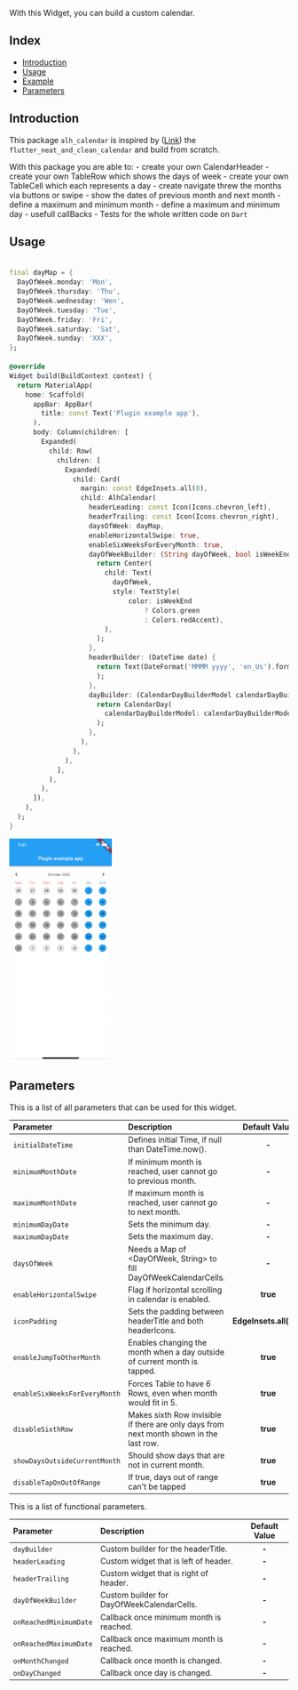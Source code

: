 
With this Widget, you can build a custom calendar.

## Index
- [Introduction](#introduction)
- [Usage](#usage)
- [Example](#example)
- [Parameters](#parameters)

## Introduction
This package `alh_calendar` is inspired by ([Link](https://pub.dev/packages/flutter_neat_and_clean_calendar)) the `flutter_neat_and_clean_calendar`
and build from scratch.

With this package you are able to:
    - create your own CalendarHeader
    - create your own TableRow which shows the days of week
    - create your own TableCell which each represents a day 
    - create navigate threw the months via buttons or swipe
    - show the dates of previous month and next month
    - define a maximum and minimum month
    - define a maximum and minimum day 
    - usefull callBacks
    - Tests for the whole written code on `Dart`

## Usage

```dart

final dayMap = {
  DayOfWeek.monday: 'Mon',
  DayOfWeek.thursday: 'Thu',
  DayOfWeek.wednesday: 'Wen',
  DayOfWeek.tuesday: 'Tue',
  DayOfWeek.friday: 'Fri',
  DayOfWeek.saturday: 'Sat',
  DayOfWeek.sunday: 'XXX',
};

@override
Widget build(BuildContext context) {
  return MaterialApp(
    home: Scaffold(
      appBar: AppBar(
        title: const Text('Plugin example app'),
      ),
      body: Column(children: [
        Expanded(
          child: Row(
            children: [
              Expanded(
                child: Card(
                  margin: const EdgeInsets.all(8),
                  child: AlhCalendar(
                    headerLeading: const Icon(Icons.chevron_left),
                    headerTrailing: const Icon(Icons.chevron_right),
                    daysOfWeek: dayMap,
                    enableHorizontalSwipe: true,
                    enableSixWeeksForEveryMonth: true,
                    dayOfWeekBuilder: (String dayOfWeek, bool isWeekEnd) {
                      return Center(
                        child: Text(
                          dayOfWeek,
                          style: TextStyle(
                              color: isWeekEnd
                                  ? Colors.green
                                  : Colors.redAccent),
                        ),
                      );
                    },
                    headerBuilder: (DateTime date) {
                      return Text(DateFormat('MMMM yyyy', 'en_Us').format(date),
                      );
                    },
                    dayBuilder: (CalendarDayBuilderModel calendarDayBuilderModel,) {
                      return CalendarDay(
                        calendarDayBuilderModel: calendarDayBuilderModel,
                      );
                    },
                  ),
                ),
              ),
            ],
          ),
        ),
      ]),
    ),
  );
}
```

<p>
<img src="https://github.com/alhappler/alh_calendar/blob/master/doc/calendar_demo.gif?raw=true"
    alt="An animated image of the iOS ReordableGridView UI" height="400"/>
</p>


## Parameters
This is a list of all parameters that can be used for this widget.

| **Parameter**                   | **Description**                                                              |    **Default Value**    |
|:---------------------------------------------|:----------------------------------------------------------------|:-----------------:|
| `initialDateTime`               | Defines initial Time, if null than DateTime.now().                           |          **-**          |
| `minimumMonthDate`              | If minimum month is reached, user cannot go to previous month.               |          **-**          |
| `maximumMonthDate`              | If maximum month is reached, user cannot go to next month.                   |          **-**          |
| `minimumDayDate`                | Sets the minimum day.                                                        |          **-**          |
| `maximumDayDate`                | Sets the maximum day.                                                        |          **-**          |
| `daysOfWeek`                    | Needs a Map of <DayOfWeek, String> to fill DayOfWeekCalendarCells.                      |          **-**          |
| `enableHorizontalSwipe`         | Flag if horizontal scrolling in calendar is enabled.                                    |        **true**         |
| `iconPadding`                   | Sets the padding between headerTitle and both headerIcons.                              | **EdgeInsets.all(3.0)** |
| `enableJumpToOtherMonth`        | Enables changing the month when a day outside of current month is tapped.               |        **true**         |
| `enableSixWeeksForEveryMonth`   | Forces Table to have 6 Rows, even when month would fit in 5.                            |        **true**         |
| `disableSixthRow`               | Makes sixth Row invisible if there are only days from next month shown in the last row. |        **true**         |
| `showDaysOutsideCurrentMonth`   | Should show days that are not in current month.                                         |        **true**         |
| `disableTapOnOutOfRange`        | If true, days out of range can't be tapped                                              |        **true**         |


This is a list of functional parameters.

| **Parameter**                                | **Description**                                                 | **Default Value** |
|:---------------------------------------------|:----------------------------------------------------------------|:-----------------:|
| `dayBuilder`                                 | Custom builder for the headerTitle.                             |       **-**       |
| `headerLeading`                              | Custom widget that is left of header.                           |       **-**       |
| `headerTrailing`                             | Custom widget that is right of header.                          |       **-**       |
| `dayOfWeekBuilder`                           | Custom builder for DayOfWeekCalendarCells.                      |       **-**       |
| `onReachedMinimumDate`                       | Callback once minimum month is reached.                         |       **-**       |
| `onReachedMaximumDate`                       | Callback once maximum month is reached.                         |       **-**       |
| `onMonthChanged`                             | Callback once month is changed.                                 |       **-**       |
| `onDayChanged`                               | Callback once day is changed.                                   |       **-**       |